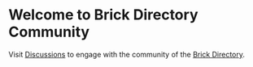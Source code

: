 # Welcome to Brick Directory Community
Visit [Discussions](https://github.com/brick-directory/community/discussions) to engage with the community of the [Brick Directory](https://brick.directory).
